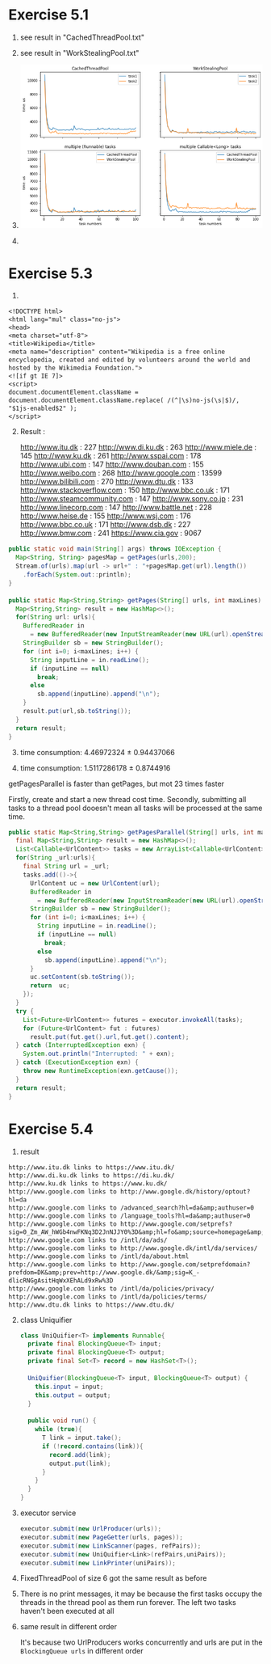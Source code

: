 # Exercise 5.1

1. see result in "CachedThreadPool.txt"
2. see result in "WorkStealingPool.txt"
3. ![a5.png](a5.png)

4. 



# Exercise 5.3

1.  

   ```
   <!DOCTYPE html>
   <html lang="mul" class="no-js">
   <head>
   <meta charset="utf-8">
   <title>Wikipedia</title>
   <meta name="description" content="Wikipedia is a free online encyclopedia, created and edited by volunteers around the world and hosted by the Wikimedia Foundation.">
   <![if gt IE 7]>
   <script>
   document.documentElement.className = document.documentElement.className.replace( /(^|\s)no-js(\s|$)/, "$1js-enabled$2" );
   </script>
   ```

2.  Result :

    http://www.itu.dk : 227
   http://www.di.ku.dk : 263
   http://www.miele.de : 145
   http://www.ku.dk : 261
   http://www.sspai.com : 178
   http://www.ubi.com : 147
   http://www.douban.com : 155
   http://www.weibo.com : 268
   http://www.google.com : 13599
   http://www.bilibili.com : 270
   http://www.dtu.dk : 133
   http://www.stackoverflow.com : 150
   http://www.bbc.co.uk : 171
   http://www.steamcommunity.com : 147
   http://www.sony.co.jp : 231
   http://www.linecorp.com : 147
   http://www.battle.net : 228
   http://www.heise.de : 155
   http://www.wsj.com : 176
   http://www.bbc.co.uk : 171
   http://www.dsb.dk : 227
   http://www.bmw.com : 241
   https://www.cia.gov : 9067

   ```java
   public static void main(String[] args) throws IOException {
     Map<String, String> pagesMap = getPages(urls,200);
     Stream.of(urls).map(url -> url+" : "+pagesMap.get(url).length())
       .forEach(System.out::println);
   }
   
   public static Map<String,String> getPages(String[] urls, int maxLines) throws IOException {
     Map<String,String> result = new HashMap<>();
     for(String url: urls){
       BufferedReader in
         = new BufferedReader(new InputStreamReader(new URL(url).openStream())) ;
       StringBuilder sb = new StringBuilder();
       for (int i=0; i<maxLines; i++) {
         String inputLine = in.readLine();
         if (inputLine == null)
           break;
         else
           sb.append(inputLine).append("\n");
       }
       result.put(url,sb.toString());
     }
     return result;
   }
   ```

3.   time consumption:  4.46972324 ± 0.94437066

4.  time consumption:  1.5117286178 ± 0.8744916

   getPagesParallel is faster than getPages, but mot 23 times faster

   Firstly, create and start a new thread cost time. Secondly, submitting all tasks to a thread pool dooesn't mean all tasks will be processed at the same time.

   ```java
   public static Map<String,String> getPagesParallel(String[] urls, int maxLines) throws IOException {
     final Map<String,String> result = new HashMap<>();
     List<Callable<UrlContent>> tasks = new ArrayList<Callable<UrlContent>>();
     for(String _url:urls){
       final String url = _url;
       tasks.add(()->{
         UrlContent uc = new UrlContent(url);
         BufferedReader in
           = new BufferedReader(new InputStreamReader(new URL(url).openStream())) ;
         StringBuilder sb = new StringBuilder();
         for (int i=0; i<maxLines; i++) {
           String inputLine = in.readLine();
           if (inputLine == null)
             break;
           else
             sb.append(inputLine).append("\n");
         }
         uc.setContent(sb.toString());
         return  uc;
       });
     }
     try {
       List<Future<UrlContent>> futures = executor.invokeAll(tasks);
       for (Future<UrlContent> fut : futures)
         result.put(fut.get().url,fut.get().content);
     } catch (InterruptedException exn) {
       System.out.println("Interrupted: " + exn);
     } catch (ExecutionException exn) {
       throw new RuntimeException(exn.getCause());
     }
     return result;
   }
   ```

   

# Exercise 5.4

1.  result

   ```
   http://www.itu.dk links to https://www.itu.dk/
   http://www.di.ku.dk links to https://di.ku.dk/
   http://www.ku.dk links to https://www.ku.dk/
   http://www.google.com links to http://www.google.dk/history/optout?hl=da
   http://www.google.com links to /advanced_search?hl=da&amp;authuser=0
   http://www.google.com links to /language_tools?hl=da&amp;authuser=0
   http://www.google.com links to http://www.google.com/setprefs?sig=0_Zm_AW_hWGb4nwFKNq3D2JnNJJY0%3D&amp;hl=fo&amp;source=homepage&amp;sa=X&amp;ved=0ahUKEwjywPHTy_PkAhXClIsKHaCACiAQ2ZgBCAU
   http://www.google.com links to /intl/da/ads/
   http://www.google.com links to http://www.google.dk/intl/da/services/
   http://www.google.com links to /intl/da/about.html
   http://www.google.com links to http://www.google.com/setprefdomain?prefdom=DK&amp;prev=http://www.google.dk/&amp;sig=K_-dlicRNGgAsitHqWxXEhALd9xRw%3D
   http://www.google.com links to /intl/da/policies/privacy/
   http://www.google.com links to /intl/da/policies/terms/
   http://www.dtu.dk links to https://www.dtu.dk/
   ```

   

2. class Uniquifier<T> 

   ```java
   class UniQuifier<T> implements Runnable{
     private final BlockingQueue<T> input;
     private final BlockingQueue<T> output;
     private final Set<T> record = new HashSet<T>();
   
     UniQuifier(BlockingQueue<T> input, BlockingQueue<T> output) {
       this.input = input;
       this.output = output;
     }
   
     public void run() {
       while (true){
         T link = input.take();
         if (!record.contains(link)){
           record.add(link);
           output.put(link);
         }
       }
     }
   }
   ```

3. executor service

   ```java
   executor.submit(new UrlProducer(urls));
   executor.submit(new PageGetter(urls, pages));
   executor.submit(new LinkScanner(pages, refPairs));
   executor.submit(new UniQuifier<Link>(refPairs,uniPairs));
   executor.submit(new LinkPrinter(uniPairs));
   ```

4. FixedThreadPool of size 6 got the same result as before

5. There is no print messages, it may be because the first tasks occupy the threads in the thread pool as them run forever. The left two tasks haven't been executed at all

6. same result in different order

   It's because two UrlProducers works concurrently and urls are put in the `BlockingQueue urls` in different order

   